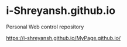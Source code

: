 # i-Shreyansh.github.io
Personal Web control repository

https://i-shreyansh.github.io/MyPage.github.io/
